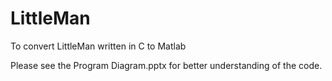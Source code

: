 # LittleMan
To convert LittleMan written in C to Matlab

Please see the Program Diagram.pptx for better understanding of the code.
